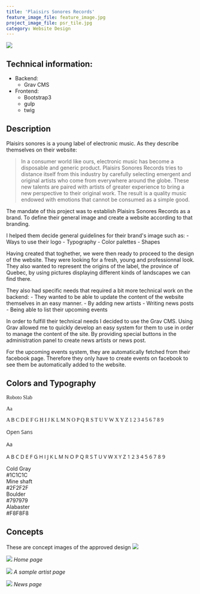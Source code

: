 ```yaml
---
title: 'Plaisirs Sonores Records'
feature_image_file: feature_image.jpg
project_image_file: psr_tile.jpg
category: Website Design
---
```


![](psr_devices.png)


## Technical information:
- Backend: 
    - Grav CMS
- Frontend: 
    - Bootstrap3
    - gulp
    - twig


## Description
Plaisirs sonores is a young label of electronic music. As they describe themselves on their website:

> In a consumer world like ours, electronic music has become a disposable and generic product. Plaisirs Sonores Records tries to distance itself from this industry by carefully selecting emergent and original artists who come from everywhere around the globe. These new talents are paired with artists of greater experience to bring a new perspective to their original work. The result is a quality music endowed with emotions that cannot be consumed as a simple good.

The mandate of this project was to establish Plaisirs Sonores Records as a brand. To define their general image and create a website according to that branding.

I helped them decide general guidelines for their brand's image such as:
    - Ways to use their logo
    - Typography
    - Color palettes
    - Shapes

Having created that toghether, we were then ready to proceed to the design of the website. They were looking for a fresh, young and professionnal look. They also wanted to represent the origins of the label, the province of Quebec, by using pictures displaying different kinds of landscapes we can find there.

They also had specific needs that required a bit more technical work on the backend:
    - They wanted to be able to update the content of the website themselves in an easy manner.
        - By adding new artists
        - Writing news posts
        - Being able to list their upcoming events

In order to fulfill their technical needs I decided to use the Grav CMS. Using Grav allowed me to quickly develop
an easy system for them to use in order to manage the content of the site. By providing special buttons in the administration panel to 
create news artists or news post.

For the upcoming events system, they are automatically fetched from their facebook page. Therefore they only have to create events on facebook
to see them be automatically added to the website.

## Colors and Typography

<div class="row">
    <div class="col-md-6 font-view" data-aos="fade-right" style="font-family: 'Roboto Slab' !important" >
        <p class="font-name">Roboto Slab</p>
        <p class="font-demo">Aa</p>
        <p class="font-alphabet">A B C D E F G H I J K L M N O P Q R S T U V W X Y Z 1 2 3 4 5 6 7 8 9</p>
    </div>
    <div class="col-md-6 font-view" data-aos="fade-right" style="font-family: 'Open Sans' !important" >
        <p class="font-name">Open Sans</p>
        <p class="font-demo">Aa</p>
        <p class="font-alphabet">A B C D E F G H I J K L M N O P Q R S T U V W X Y Z 1 2 3 4 5 6 7 8 9</p>
    </div>
</div>

<div class="row">
    <div class="col-md-3 color-view" data-aos="fade-right">
        <div class="color-patch" style="background-color: #1C1C1C;"></div>
        <div class="color-name">Cold Gray</div>
        <div class="color-code">#1C1C1C</div>
    </div>
    <div class="col-md-3 color-view" data-aos="fade-right">
        <div class="color-patch" style="background-color: #2F2F2F;"></div>
        <div class="color-name">Mine shaft</div>
        <div class="color-code">#2F2F2F</div>
    </div>
    <div class="col-md-3 color-view" data-aos="fade-right">
        <div class="color-patch" style="background-color: #797979;"></div>
        <div class="color-name">Boulder</div>
        <div class="color-code">#797979</div>
    </div>
    <div class="col-md-3 color-view" data-aos="fade-right">
        <div class="color-patch" style="background-color: #F8F8F8;"></div>
        <div class="color-name">Alabaster</div>
        <div class="color-code">#F8F8F8</div>
    </div>
</div>



## Concepts
These are concept images of the approved design
![](laptip.jpg)

![](homepage.jpg)
*Home page*

![](artist_view.jpg)
*A sample artist page*

![](news_page.jpg)
*News page*